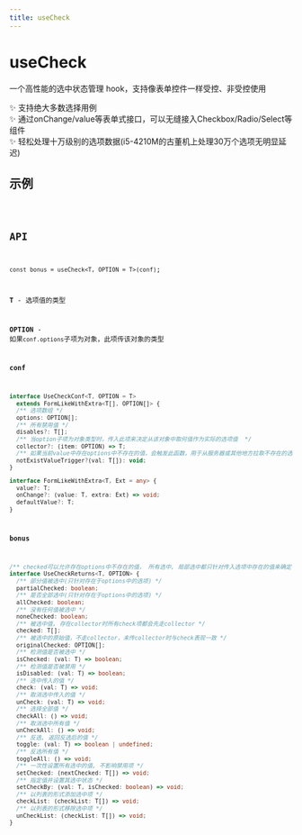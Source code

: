 ```yaml
---
title: useCheck
---
```


# useCheck

一个高性能的选中状态管理 hook，支持像表单控件一样受控、非受控使用

✨ 支持绝大多数选择用例  
✨ 通过onChange/value等表单式接口，可以无缝接入Checkbox/Radio/Select等组件  
✨ 轻松处理十万级别的选项数据(i5-4210M的古董机上处理30万个选项无明显延迟)

## 示例

<code src="./useCheck.demo.tsx" />

## API

`const bonus = useCheck<T, OPTION = T>(conf)`;

**T** - 选项值的类型

**OPTION** - 如果`conf.options`子项为对象，此项传该对象的类型

**conf**

```ts
interface UseCheckConf<T, OPTION = T>
  extends FormLikeWithExtra<T[], OPTION[]> {
  /** 选项数组 */
  options: OPTION[];
  /** 所有禁用值 */
  disables?: T[];
  /** 当option子项为对象类型时，传入此项来决定从该对象中取何值作为实际的选项值  */
  collector?: (item: OPTION) => T;
  /** 如果当前value中存在options中不存在的值，会触发此函数，用于从服务器或其他地方拉取不存在的选项 */
  notExistValueTrigger?(val: T[]): void;
}

interface FormLikeWithExtra<T, Ext = any> {
  value?: T;
  onChange?: (value: T, extra: Ext) => void;
  defaultValue?: T;
}
```

**bonus**

```ts
/** checked可以允许存在options中不存在的值， 所有选中, 局部选中都只针对传入选项中存在的值来确定 */
interface UseCheckReturns<T, OPTION> {
  /** 部分值被选中(只针对存在于options中的选项) */
  partialChecked: boolean;
  /** 是否全部选中(只针对存在于options中的选项) */
  allChecked: boolean;
  /** 没有任何值被选中 */
  noneChecked: boolean;
  /** 被选中值, 存在collector时所有check项都会先走collector */
  checked: T[];
  /** 被选中的原始值，不走collector，未传collector时与check表现一致 */
  originalChecked: OPTION[];
  /** 检测值是否被选中 */
  isChecked: (val: T) => boolean;
  /** 检测值是否被禁用 */
  isDisabled: (val: T) => boolean;
  /** 选中传入的值 */
  check: (val: T) => void;
  /** 取消选中传入的值 */
  unCheck: (val: T) => void;
  /** 选择全部值 */
  checkAll: () => void;
  /** 取消选中所有值 */
  unCheckAll: () => void;
  /** 反选, 返回反选后的值 */
  toggle: (val: T) => boolean | undefined;
  /** 反选所有值 */
  toggleAll: () => void;
  /** 一次性设置所有选中的值, 不影响禁用项 */
  setChecked: (nextChecked: T[]) => void;
  /** 指定值并设置其选中状态 */
  setCheckBy: (val: T, isChecked: boolean) => void;
  /** 以列表的形式添加选中项 */
  checkList: (checkList: T[]) => void;
  /** 以列表的形式移除选中项 */
  unCheckList: (checkList: T[]) => void;
}
```
